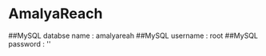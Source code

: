 # AmalyaReach

##MySQL databse name  : amalyareah
##MySQL username      : root
##MySQL password      : ''